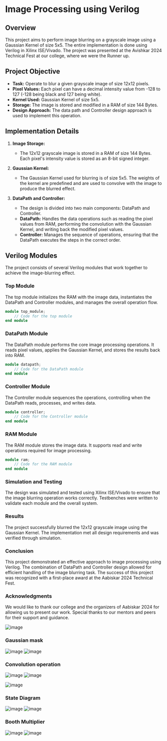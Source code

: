 # Image Processing using Verilog

## Overview

This project aims to perform image blurring on a grayscale image using a Gaussian Kernel of size 5x5. The entire implementation is done using Verilog in Xilinx ISE/Vivado. The project was presented at the Avishkar 2024 Technical Fest at our college, where we were the Runner up.

## Project Objective

- **Task:** Operate to blur a given grayscale image of size 12x12 pixels.
- **Pixel Values:** Each pixel can have a decimal intensity value from -128 to 127 (-128 being black and 127 being white).
- **Kernel Used:** Gaussian Kernel of size 5x5.
- **Storage:** The image is stored and modified in a RAM of size 144 Bytes.
- **Design Approach:** The data path and Controller design approach is used to implement this operation.

## Implementation Details

1. **Image Storage:**
   - The 12x12 grayscale image is stored in a RAM of size 144 Bytes. Each pixel's intensity value is stored as an 8-bit signed integer.

2. **Gaussian Kernel:**
   - The Gaussian Kernel used for blurring is of size 5x5. The weights of the kernel are predefined and are used to convolve with the image to produce the blurred effect.

3. **DataPath and Controller:**
   - The design is divided into two main components: DataPath and Controller.
   - **DataPath:** Handles the data operations such as reading the pixel values from RAM, performing the convolution with the Gaussian Kernel, and writing back the modified pixel values.
   - **Controller:** Manages the sequence of operations, ensuring that the DataPath executes the steps in the correct order.

## Verilog Modules

The project consists of several Verilog modules that work together to achieve the image-blurring effect.

### Top Module
The top module initializes the RAM with the image data, instantiates the DataPath and Controller modules, and manages the overall operation flow.




```Verilog
module top_module;
    // Code for the top module
end module
```
### DataPath Module
The DataPath module performs the core image processing operations. It reads pixel values, applies the Gaussian Kernel, and stores the results back into RAM.


```Verilog
module datapath;
    // Code for the DataPath module
end module
```
### Controller Module
The Controller module sequences the operations, controlling when the DataPath reads, processes, and writes data.


```Verilog
module controller;
    // Code for the Controller module
end module
```
### RAM Module
The RAM module stores the image data. It supports read and write operations required for image processing.


```Verilog
module ram;
    // Code for the RAM module
end module
```
### Simulation and Testing
The design was simulated and tested using Xilinx ISE/Vivado to ensure that the image blurring operation works correctly. Testbenches were written to validate each module and the overall system.

### Results
The project successfully blurred the 12x12 grayscale image using the Gaussian Kernel. The implementation met all design requirements and was verified through simulation.

### Conclusion
This project demonstrated an effective approach to image processing using Verilog. The combination of DataPath and Controller design allowed for efficient handling of the image blurring task. The success of this project was recognized with a first-place award at the Aabiskar 2024 Technical Fest.

### Acknowledgments
We would like to thank our college and the organizers of Aabiskar 2024 for allowing us to present our work. Special thanks to our mentors and peers for their support and guidance.



![image](https://github.com/RBSuhail/fpga/assets/114150506/1ea8341b-5804-4c24-888f-a10a15a8f9bd)
### Gaussian mask
![image](https://github.com/RBSuhail/fpga/assets/114150506/c6ab6701-28bc-4c26-be4c-7eadd7a054bc)
![image](https://github.com/RBSuhail/fpga/assets/114150506/7daed31e-c4e1-4f2b-8246-af858ec5001c)

### Convolution operation
![image](https://github.com/RBSuhail/fpga/assets/114150506/05d621fb-7f32-442e-a79b-90e6d3279eba)
![image](https://github.com/RBSuhail/fpga/assets/114150506/94b606b0-d6f6-4674-8410-e12461b8e0cc)

![image](https://github.com/RBSuhail/fpga/assets/114150506/b1289e03-e6c4-4b56-8af5-c036c1d1dd7c)

### State Diagram
![image](https://github.com/RBSuhail/fpga/assets/114150506/84e47232-ee48-453d-aefa-32d659af66eb)
![image](https://github.com/RBSuhail/fpga/assets/114150506/8b5db831-f4ae-4669-92a7-79c1feba5fe1)
### Booth Multiplier
![image](https://github.com/RBSuhail/fpga/assets/114150506/3af9b16d-6824-4ea1-80a2-e559e1637b03)
![image](https://github.com/RBSuhail/fpga/assets/114150506/b07eacf8-6f3d-4b0b-b14d-a6c0b59c6485)
